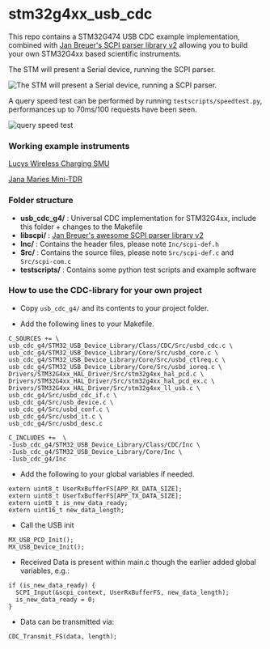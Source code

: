 # stm32g4xx_usb_cdc

This repo contains a STM32G474 USB CDC example implementation, combined with [Jan Breuer's SCPI parser library v2](https://www.jaybee.cz/scpi-parser/) allowing you to build your own STM32G4xx based scientific instruments.

The STM will present a Serial device, running the SCPI parser.

![The STM will present a Serial device, running a SCPI parser.](images/acm.png)

A query speed test can be performed by running `testscripts/speedtest.py`, performances up to 70ms/100 requests have been seen.

![query speed test](images/speed.png)


### Working example instruments

[Lucys Wireless Charging SMU](https://github.com/NiklasFauth/charge-hf)


[Jana Maries Mini-TDR](https://github.com/Jana-Marie/Mini-TDR)


### Folder structure

- **usb_cdc_g4/** : Universal CDC implementation for STM32G4xx, include this folder + changes to the Makefile
- **libscpi/** : [Jan Breuer's awesome SCPI parser library v2](https://www.jaybee.cz/scpi-parser/)
- **Inc/** : Contains the header files, please note `Inc/scpi-def.h`
- **Src/** : Contains the source files, please note `Src/scpi-def.c` and `Src/scpi-com.c`
- **testscripts/** : Contains some python test scripts and example software


### How to use the CDC-library for your own project

- Copy `usb_cdc_g4/` and its contents to your project folder.

- Add the following lines to your Makefile.

```
C_SOURCES += \
usb_cdc_g4/STM32_USB_Device_Library/Class/CDC/Src/usbd_cdc.c \
usb_cdc_g4/STM32_USB_Device_Library/Core/Src/usbd_core.c \
usb_cdc_g4/STM32_USB_Device_Library/Core/Src/usbd_ctlreq.c \
usb_cdc_g4/STM32_USB_Device_Library/Core/Src/usbd_ioreq.c \
Drivers/STM32G4xx_HAL_Driver/Src/stm32g4xx_hal_pcd.c \
Drivers/STM32G4xx_HAL_Driver/Src/stm32g4xx_hal_pcd_ex.c \
Drivers/STM32G4xx_HAL_Driver/Src/stm32g4xx_ll_usb.c \
usb_cdc_g4/Src/usbd_cdc_if.c \
usb_cdc_g4/Src/usb_device.c \
usb_cdc_g4/Src/usbd_conf.c \
usb_cdc_g4/Src/usbd_it.c \
usb_cdc_g4/Src/usbd_desc.c

C_INCLUDES +=  \
-Iusb_cdc_g4/STM32_USB_Device_Library/Class/CDC/Inc \
-Iusb_cdc_g4/STM32_USB_Device_Library/Core/Inc \
-Iusb_cdc_g4/Inc
```

- Add the following to your global variables if needed.

```
extern uint8_t UserRxBufferFS[APP_RX_DATA_SIZE];
extern uint8_t UserTxBufferFS[APP_TX_DATA_SIZE];
extern uint8_t is_new_data_ready;
extern uint16_t new_data_length;
```

- Call the USB init

```
MX_USB_PCD_Init();
MX_USB_Device_Init();
```

- Received Data is present within main.c though the earlier added global variables, e.g.:

```
if (is_new_data_ready) {
  SCPI_Input(&scpi_context, UserRxBufferFS, new_data_length);
  is_new_data_ready = 0;
}
```

- Data can be transmitted via:

```
CDC_Transmit_FS(data, length);
```
